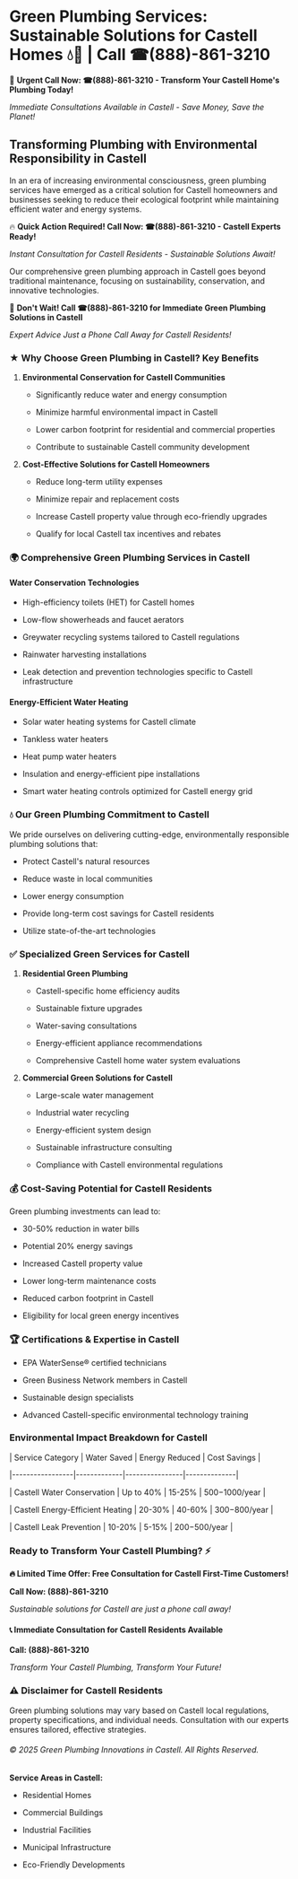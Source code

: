 # Green Plumbing Services: Sustainable Solutions for Castell Homes 💧🌿 | Call ☎(888)-861-3210

🚨 **Urgent Call Now: ☎(888)-861-3210 - Transform Your Castell Home's Plumbing Today!**
*Immediate Consultations Available in Castell - Save Money, Save the Planet!*

## Transforming Plumbing with Environmental Responsibility in Castell

In an era of increasing environmental consciousness, green plumbing services have emerged as a critical solution for Castell homeowners and businesses seeking to reduce their ecological footprint while maintaining efficient water and energy systems. 

🔥 **Quick Action Required! Call Now: ☎(888)-861-3210 - Castell Experts Ready!**
*Instant Consultation for Castell Residents - Sustainable Solutions Await!*

Our comprehensive green plumbing approach in Castell goes beyond traditional maintenance, focusing on sustainability, conservation, and innovative technologies.

🚨 **Don't Wait! Call ☎(888)-861-3210 for Immediate Green Plumbing Solutions in Castell**
*Expert Advice Just a Phone Call Away for Castell Residents!*

### ★ Why Choose Green Plumbing in Castell? Key Benefits

1. **Environmental Conservation for Castell Communities** 
   - Significantly reduce water and energy consumption
   - Minimize harmful environmental impact in Castell
   - Lower carbon footprint for residential and commercial properties
   - Contribute to sustainable Castell community development

2. **Cost-Effective Solutions for Castell Homeowners** 
   - Reduce long-term utility expenses
   - Minimize repair and replacement costs
   - Increase Castell property value through eco-friendly upgrades
   - Qualify for local Castell tax incentives and rebates

### 🌍 Comprehensive Green Plumbing Services in Castell

#### Water Conservation Technologies
- High-efficiency toilets (HET) for Castell homes
- Low-flow showerheads and faucet aerators
- Greywater recycling systems tailored to Castell regulations
- Rainwater harvesting installations
- Leak detection and prevention technologies specific to Castell infrastructure

#### Energy-Efficient Water Heating
- Solar water heating systems for Castell climate
- Tankless water heaters
- Heat pump water heaters
- Insulation and energy-efficient pipe installations
- Smart water heating controls optimized for Castell energy grid

### 💧 Our Green Plumbing Commitment to Castell

We pride ourselves on delivering cutting-edge, environmentally responsible plumbing solutions that:
- Protect Castell's natural resources
- Reduce waste in local communities
- Lower energy consumption
- Provide long-term cost savings for Castell residents
- Utilize state-of-the-art technologies

### ✅ Specialized Green Services for Castell

1. **Residential Green Plumbing**
   - Castell-specific home efficiency audits
   - Sustainable fixture upgrades
   - Water-saving consultations
   - Energy-efficient appliance recommendations
   - Comprehensive Castell home water system evaluations

2. **Commercial Green Solutions for Castell**
   - Large-scale water management
   - Industrial water recycling
   - Energy-efficient system design
   - Sustainable infrastructure consulting
   - Compliance with Castell environmental regulations

### 💰 Cost-Saving Potential for Castell Residents

Green plumbing investments can lead to:
- 30-50% reduction in water bills
- Potential 20% energy savings
- Increased Castell property value
- Lower long-term maintenance costs
- Reduced carbon footprint in Castell
- Eligibility for local green energy incentives

### 🏆 Certifications & Expertise in Castell

- EPA WaterSense® certified technicians
- Green Business Network members in Castell
- Sustainable design specialists
- Advanced Castell-specific environmental technology training

### Environmental Impact Breakdown for Castell

| Service Category | Water Saved | Energy Reduced | Cost Savings |
|-----------------|-------------|----------------|--------------|
| Castell Water Conservation | Up to 40% | 15-25% | $500-$1000/year |
| Castell Energy-Efficient Heating | 20-30% | 40-60% | $300-$800/year |
| Castell Leak Prevention | 10-20% | 5-15% | $200-$500/year |

### Ready to Transform Your Castell Plumbing? ⚡

**🔥 Limited Time Offer: Free Consultation for Castell First-Time Customers!**

**Call Now: (888)-861-3210**
*Sustainable solutions for Castell are just a phone call away!*

#### 📞 Immediate Consultation for Castell Residents Available

**Call: (888)-861-3210**
*Transform Your Castell Plumbing, Transform Your Future!*

### ⚠️ Disclaimer for Castell Residents

Green plumbing solutions may vary based on Castell local regulations, property specifications, and individual needs. Consultation with our experts ensures tailored, effective strategies.

###### © 2025 Green Plumbing Innovations in Castell. All Rights Reserved.

**Service Areas in Castell:** 
- Residential Homes
- Commercial Buildings
- Industrial Facilities
- Municipal Infrastructure
- Eco-Friendly Developments